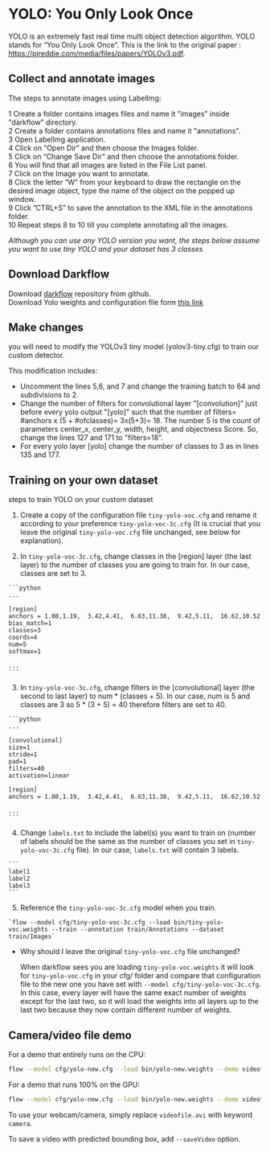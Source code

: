 # YOLO: You Only Look Once
YOLO is an extremely fast real time multi object detection algorithm. YOLO stands for “You Only Look Once”. This is the link to the original paper : 
https://pjreddie.com/media/files/papers/YOLOv3.pdf.

## Collect and annotate images
The steps to annotate images using LabelImg:

  1 Create a folder contains images files and name it "images" inside "darkflow" directory.  
  2 Create a folder contains annotations files and name it "annotations".  
  3 Open LabelImg application.  
  4 Click on “Open Dir” and then choose the Images folder.  
  5 Click on “Change Save Dir” and then choose the annotations folder.  
  6 You will find that all images are listed in the File List panel.  
  7 Click on the Image you want to annotate.  
  8 Click the letter “W” from your keyboard to draw the rectangle on the desired image object, type the name of the object on the popped  up window.  
  9 Click ”CTRL+S” to save the annotation to the XML file in the annotations folder.  
  10 Repeat steps 8 to 10 till you complete annotating all the images.  
  
*Although you can use any YOLO version you want, the steps below assume you want to use tiny YOLO and your dataset has 3 classes*
  
## Download Darkflow
Download [darkflow](https://github.com/llSourcell/YOLO_Object_Detection) repository from github.  
Download Yolo weights and configuration file form [this link](https://pjreddie.com/darknet/yolo/)

## Make changes
you will need to modify the YOLOv3 tiny model (yolov3-tiny.cfg) to train our custom detector.

This modification includes:

  * Uncomment the lines 5,6, and 7 and change the training batch to 64 and subdivisions to 2.  
  * Change the number of filters for convolutional layer "[convolution]" just before every yolo output "[yolo]" such that the number of       filters= #anchors x (5 + #ofclasses)= 3x(5+3)= 18. The number 5 is the count of parameters center_x, center_y, width, height, and objectness Score. So, change the lines 127 and 171 to "filters=18".  
  * For every yolo layer [yolo] change the number of classes to 3 as in lines 135 and 177.

## Training on your own dataset
steps to train YOLO on your custom dataset
  1. Create a copy of the configuration file `tiny-yolo-voc.cfg` and rename it according to your preference `tiny-yolo-voc-3c.cfg` (It is crucial that you leave the original `tiny-yolo-voc.cfg` file unchanged, see below for explanation).

  2. In `tiny-yolo-voc-3c.cfg`, change classes in the [region] layer (the last layer) to the number of classes you are going to train for. In our case, classes are set to 3.
    
    ```python
    ...

    [region]
    anchors = 1.08,1.19,  3.42,4.41,  6.63,11.38,  9.42,5.11,  16.62,10.52
    bias_match=1
    classes=3
    coords=4
    num=5
    softmax=1
    
    ...
    ```

  3. In `tiny-yolo-voc-3c.cfg`, change filters in the [convolutional] layer (the second to last layer) to num * (classes + 5). In our case, num is 5 and classes are 3 so 5 * (3 + 5) = 40 therefore filters are set to 40.
    
    ```python
    ...

    [convolutional]
    size=1
    stride=1
    pad=1
    filters=40
    activation=linear

    [region]
    anchors = 1.08,1.19,  3.42,4.41,  6.63,11.38,  9.42,5.11,  16.62,10.52
    
    ...
    ```

  4. Change `labels.txt` to include the label(s) you want to train on (number of labels should be the same as the number of classes you set in `tiny-yolo-voc-3c.cfg` file). In our case, `labels.txt` will contain 3 labels.

    ```
    label1
    label2
    label3
    ```
  5. Reference the `tiny-yolo-voc-3c.cfg` model when you train.

    `flow --model cfg/tiny-yolo-voc-3c.cfg --load bin/tiny-yolo-voc.weights --train --annotation train/Annotations --dataset train/Images`


* Why should I leave the original `tiny-yolo-voc.cfg` file unchanged?
    
    When darkflow sees you are loading `tiny-yolo-voc.weights` it will look for `tiny-yolo-voc.cfg` in your cfg/ folder and compare that configuration file to the new one you have set with `--model cfg/tiny-yolo-voc-3c.cfg`. In this case, every layer will have the same exact number of weights except for the last two, so it will load the weights into all layers up to the last two because they now contain different number of weights.


## Camera/video file demo

For a demo that entirely runs on the CPU:

```bash
flow --model cfg/yolo-new.cfg --load bin/yolo-new.weights --demo videofile.avi
```

For a demo that runs 100% on the GPU:

```bash
flow --model cfg/yolo-new.cfg --load bin/yolo-new.weights --demo videofile.avi --gpu 1.0
```

To use your webcam/camera, simply replace `videofile.avi` with keyword `camera`.

To save a video with predicted bounding box, add `--saveVideo` option.
